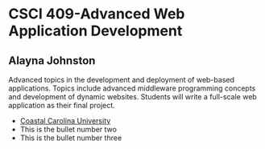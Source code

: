 # CSCI 409-Advanced Web Application Development
## Alayna Johnston

Advanced topics in the development and deployment of web-based applications.
Topics include advanced middleware programming concepts and development of
dynamic websites. Students will write a full-scale web application as their final
project.

- [Coastal Carolina University](https://coastal.edu)
- This is the bullet number two
- This is the bullet number three
